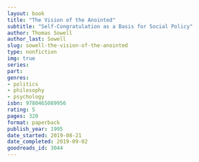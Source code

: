 ```yaml
---
layout: book
title: "The Vision of the Anointed"
subtitle: "Self-Congratulation as a Basis for Social Policy"
author: Thomas Sowell
author_last: Sowell
slug: sowell-the-vision-of-the-anointed
type: nonfiction
img: true
series: 
part: 
genres:
- politics
- philosophy
- psychology
isbn: 9780465089956
rating: 5
pages: 320
format: paperback
publish_year: 1995
date_started: 2019-08-21
date_completed: 2019-09-02
goodreads_id: 3044
---
```

